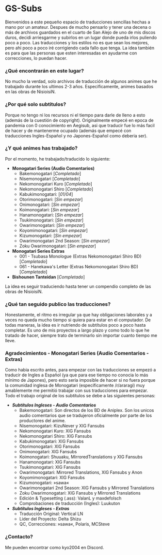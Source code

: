 # GS-Subs

Bienvenidos a este pequeño espacio de traducciones sencillas hechas a mano por un amateur. Despues de mucho pensarlo y tener una decena o más de archivos guardados en el cuarto de San Alejo de uno de mis discos duros, decidi arriesgarme y subirlos en un lugar donde pueda irlos puliendo poco a poco. Las traducciones y los estilos no es que sean los mejores, pero ahi poco a poco iré corrigiendo cada fallo que tenga. La idea también es para que las personas que esten interesadas en ayudarme con correcciones, lo puedan hacer.

### ¿Qué encontrarán en este lugar?

No mucho la verdad, solo archivos de traducción de algunos animes que he trabajado durante los ultimos 2-3 años. Especificamente, animes basados en las obras de NisioisiN.

### ¿Por qué solo subtitulos?

Porque no tengo ni los recursos ni el tiempo para darle de lleno a esto (además de la cuestión de copyright). Originalmente empecé en epoca de pandemia con 0 conocimiento en Aegisub, asi que traducir fue lo más facil de hacer y de mantenerme ocupado (además que empecé con traducciones Ingles-Español y no Japones-Español como deberia ser).

### ¿Y qué animes has trabajado?

Por el momento, he trabajado/traducido lo siguiente:

- **Monogatari Series (Audio Comentarios)**
  - Bakemonogatari [_Completado_]
  - Nisemonogatari [_Completado_]
  - Nekomonogatari Kuro [_Completado_]
  - Nekomonogatari Shiro [_Completado_]
  - Kabukimonogatari: [_01/04_]
  - Otorimonogatari: [_Sin empezar_]
  - Onimonogatari: [_Sin empezar_]
  - Koimonogatari: [_Sin empezar_]
  - Hanamonogatari: [_Sin empezar_]
  - Tsukimonogatari: [_Sin empezar_]
  - Owarimonogatari: [_Sin empezar_]
  - Koyomimonogatari: [_Sin empezar_]
  - Kizumonogatari: [_Sin empezar_]
  - Owarimonogatari 2nd Season: [_Sin empezar_]
  - Zoku Owarimonogatari: [_Sin empezar_]
- **Monogatari Series Extras**
  - 001 - Tsubasa Monologue (Extras Nekomonogatari Shiro BD) [_Completado_]
  - 061 - Hanekawa's Letter (Extras Nekomonogatari Shiro BD) [_Completado_]
- **Bishounen Tanteidan** [_Completado_]


La idea es seguir traduciendo hasta tener un compendio completo de las obras de NisioisiN.

### ¿Qué tan seguido publico las traducciones?

Honestamente, el ritmo es irregular ya que hay obligaciones laborales y a veces no queda mucho tiempo si quiera para estar en el computador. De todas maneras, la idea es ir nutriendo de subtítulos poco a poco hasta completar. Es uno de mis proyectos a largo plazo y como todo lo que he tratado de hacer, siempre trato de terminarlo sin importar cuanto tiempo me lleve.

### Agradecimientos - Monogatari Series (Audio Comentarios - Extras)

Como habia escrito antes, para empezar con las traducciones se empezó a traducir de Ingles a Español (ya que para ese tiempo no conocia lo más mínimo de Japones), pero esto seria imposible de hacer si no fuera porque la comunidad inglesa de Monogatari (especificamente /r/araragi) muy amablemente me permitió trabajar con sus traducciones para empezar. Todo el trabajo original de los subtítulos se debe a las siguientes personas:

- **_Subtítulos Ingleses - Audio Comentarios_**
  - Bakemonogatari: Son directos de los BD de Aniplex. Son los unicos audio comentarios que se tradujeron oficialmente por parte de los productores del anime.
  - Nisemonogatari: KizuNever y XIG Fansubs
  - Nekomonogatari Kuro: XIG Fansubs
  - Nekomonogatari Shiro: XIG Fansubs
  - Kabukimonogatari: XIG Fansubs
  - Otorimonogatari: XIG Fansubs
  - Onimonogatari: XIG Fansubs
  - Koimonogatari: Shuuaku, MirroredTranslations y XIG Fansubs
  - Hanamonogatari: XIG Fansubs
  - Tsukimonogatari: XIG Fansubs
  - Owarimonogatari: Mirrored Translations, XIG Fansubs y Anon
  - Koyomimonogatari: XIG Fansubs
  - Kizumonogatari: »sawa«
  - Owarimonogatari 2nd Season: XIG Fansubs y Mirrored Translations
  - Zoku Owarimonogatari: XIG Fansubs y Mirrored Translations
  - Edición & Typesetting (.ass): ValanL y maxdefolsch
  - Comprobaciones de traducción (Ingles): Luukuton
- **_Subtítulos Ingleses - Extras_**
  - Traducción Original: Vertical LN
  - Lider del Proyecto: Delta Shizu
  - QC, Correcciones: »sawa«, Polaris, MCSteve

### ¿Contacto?

Me pueden encontrar como kyo2004 en Discord.
